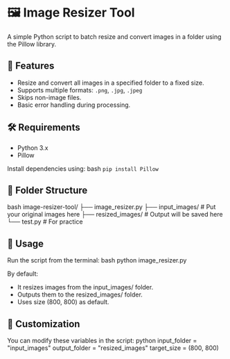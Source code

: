 # 🖼️ Image Resizer Tool

A simple Python script to batch resize and convert images in a folder using the Pillow library.

## 📌 Features
- Resize and convert all images in a specified folder to a fixed size.
- Supports multiple formats: `.png`, `.jpg`, `.jpeg`
- Skips non-image files.
- Basic error handling during processing.

## 🛠️ Requirements
- Python 3.x
- Pillow

Install dependencies using:
bash
`pip install Pillow `

## 📂 Folder Structure
bash
image-resizer-tool/
├── image_resizer.py
├── input_images/        # Put your original images here
├── resized_images/      # Output will be saved here
└── test.py              # For practice

## 🚀 Usage
Run the script from the terminal:
bash
python image_resizer.py

By default:

- It resizes images from the input_images/ folder.
- Outputs them to the resized_images/ folder.
- Uses size (800, 800) as default.

## 🔧 Customization
You can modify these variables in the script:
python
input_folder = "input_images"
output_folder = "resized_images"
target_size = (800, 800)
